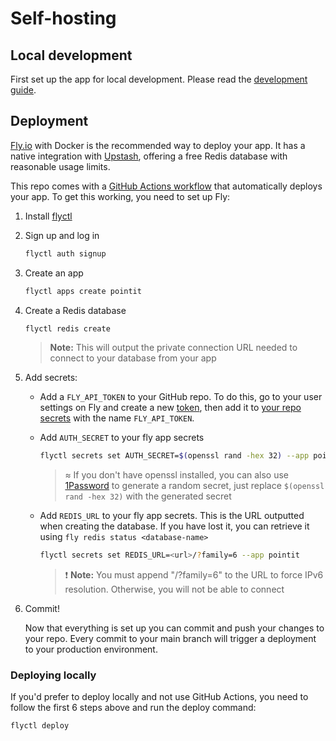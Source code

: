 # Self-hosting

## Local development

First set up the app for local development. Please read the [development guide](../CONTRIBUTING.md#development).

## Deployment

[Fly.io](https://fly.io/) with Docker is the recommended way to deploy your app. It has a native integration with [Upstash](https://fly.io/docs/reference/redis/), offering a free Redis database with reasonable usage limits.

This repo comes with a [GitHub Actions workflow](./.github/workflows/deploy.yml) that automatically deploys your app. To get this working, you need to set up Fly:

1. Install [flyctl](https://fly.io/docs/hands-on/install-flyctl/)
2. Sign up and log in

   ```sh
   flyctl auth signup
   ```

3. Create an app

   ```sh
   flyctl apps create pointit
   ```

4. Create a Redis database

   ```sh
   flyctl redis create
   ```

   > **Note:** This will output the private connection URL needed to connect to your database from your app

5. Add secrets:

   - Add a `FLY_API_TOKEN` to your GitHub repo. To do this, go to your user
     settings on Fly and create a new
     [token](https://web.fly.io/user/personal_access_tokens/new), then add it to
     [your repo secrets](https://docs.github.com/en/actions/security-guides/encrypted-secrets)
     with the name `FLY_API_TOKEN`.

   - Add `AUTH_SECRET` to your fly app secrets

     ```sh
     flyctl secrets set AUTH_SECRET=$(openssl rand -hex 32) --app pointit
     ```

     > ≈ If you don't have openssl installed, you can also use [1Password](https://1password.com/password-generator) to generate a random secret, just replace `$(openssl rand -hex 32)` with the generated secret

   - Add `REDIS_URL` to your fly app secrets. This is the URL outputted when creating the database. If you have lost it, you can retrieve it using `fly redis status <database-name>`

     ```sh
     flyctl secrets set REDIS_URL=<url>/?family=6 --app pointit
     ```

     > ❗️ **Note:** You must append "/?family=6" to the URL to force IPv6 resolution. Otherwise, you will not be able to connect

6. Commit!

   Now that everything is set up you can commit and push your changes to your repo. Every commit to your main branch will trigger a deployment to your production environment.

### Deploying locally

If you'd prefer to deploy locally and not use GitHub Actions, you need to follow the first 6 steps above and run the deploy command:

```sh
flyctl deploy
```
